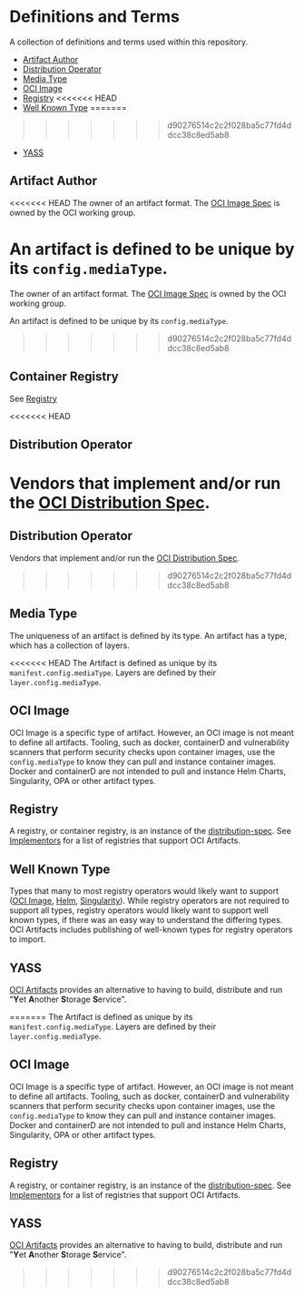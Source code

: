 # Definitions and Terms

A collection of definitions and terms used within this repository.

* [Artifact Author](#artifact-author)
* [Distribution Operator](#distribution-operator)
* [Media Type](#media-type)
* [OCI Image](#oci-image)
* [Registry](#registry)
<<<<<<< HEAD
* [Well Known Type](#well-known-type)
=======
>>>>>>> d90276514c2c2f028ba5c77fd4ddcc38c8ed5ab8
* [YASS](#yass)

## Artifact Author

<<<<<<< HEAD
The owner of an artifact format. The [OCI Image Spec](https://github.com/opencontainers/image-spec/) is owned by the OCI working group.

An artifact is defined to be unique by its `config.mediaType`.
=======
The owner of an artifact format. The [OCI Image Spec](https://github.com/opencontainers/image-spec/) is owned by the OCI working group. 

An artifact is defined to be unique by its `config.mediaType`. 
>>>>>>> d90276514c2c2f028ba5c77fd4ddcc38c8ed5ab8

## Container Registry

See [Registry](#registry)

<<<<<<< HEAD
## Distribution Operator

Vendors that implement and/or run the [OCI Distribution Spec](https://github.com/opencontainers/distribution-spec/).
=======

## Distribution Operator

Vendors that implement and/or run the [OCI Distribution Spec](https://github.com/opencontainers/distribution-spec/). 
>>>>>>> d90276514c2c2f028ba5c77fd4ddcc38c8ed5ab8

## Media Type

The uniqueness of an artifact is defined by its type. An artifact has a type, which has a collection of layers.

<<<<<<< HEAD
The Artifact is defined as unique by its `manifest.config.mediaType`. Layers are defined by their `layer.config.mediaType`.

## OCI Image

OCI Image is a specific type of artifact. However, an OCI image is not meant to define all artifacts. Tooling, such as docker, containerD and vulnerability scanners that perform security checks upon container images, use the `config.mediaType` to know they can pull and instance container images. Docker and containerD are not intended to pull and instance Helm Charts, Singularity, OPA or other artifact types.

## Registry

A registry, or container registry, is an instance of the [distribution-spec]. See [Implementors][implementors] for a list of registries that support OCI Artifacts.

## Well Known Type

Types that many to most registry operators would likely want to support ([OCI Image][image-spec], [Helm][helm], [Singularity][singularity]). While registry operators are not required to support all types, registry operators would likely want to support well known types, if there was an easy way to understand the differing types. OCI Artifacts includes publishing of well-known types for registry operators to import.

## YASS

[OCI Artifacts][artifacts] provides an alternative to having to build, distribute and run "**Y**et **A**nother **S**torage **S**ervice".

[artifacts]:          https://github.com/opencontainers/artifacts
[helm]:               https://helm.sh
[implementors]:       https://github.com/SteveLasker/artifacts/blob/implementors/implementations.md
[image-spec]:         https://github.com/opencontainers/image-spec/
[distribution-spec]:  https://github.com/opencontainers/distribution-spec/
[singularity]:        https://github.com/sylabs/singularity
=======
The Artifact is defined as unique by its `manifest.config.mediaType`. Layers are defined by their `layer.config.mediaType`. 

## OCI Image

OCI Image is a specific type of artifact. However, an OCI image is not meant to define all artifacts. Tooling, such as docker, containerD and vulnerability scanners that perform security checks upon container images, use the `config.mediaType` to know they can pull and instance container images. Docker and containerD are not intended to pull and instance Helm Charts, Singularity, OPA or other artifact types. 

## Registry

A registry, or container registry, is an instance of the [distribution-spec]. See [Implementors][implementors] for a list of registries that support OCI Artifacts. 

## YASS

[OCI Artifacts][artifacts] provides an alternative to having to build, distribute and run "**Y**et **A**nother **S**torage **S**ervice". 

[artifacts]: https://github.com/opencontainers/artifacts
[implementors]: https://github.com/SteveLasker/artifacts/blob/implementors/implementations.md
[distribution-spec]: https://github.com/opencontainers/distribution-spec/
>>>>>>> d90276514c2c2f028ba5c77fd4ddcc38c8ed5ab8
